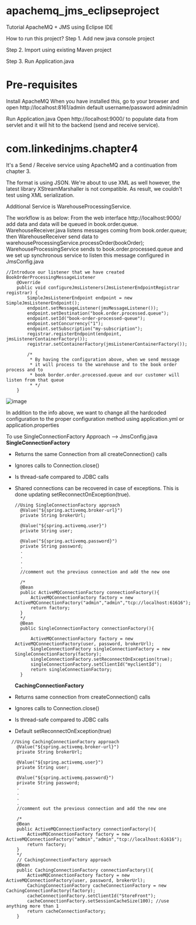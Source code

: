# apachemq_jms_eclipseproject
Tutorial ApacheMQ + JMS using Eclipse IDE

How to run this project?
Step 1. Add new java console project

Step 2. Import using existing Maven project

Step 3. Run Application.java

Pre-requisites
==============
Install ApacheMQ
When you have installed this, go to your browser and open http://localhost:8161/admin
default username/password admin/admin

Run Application.java
Open http://localhost:9000/ to populate data from servlet and it will hit to the backend (send and receive service).

com.linkedinjms.chapter4
========================
It's a Send / Receive service using ApacheMQ and a continuation from chapter 3.

The format is using JSON.
We're about to use XML as well however, the latest library XStreamMarshaller is not compatible.
As result, we couldn't test using XML serialization.

Additional Service is WarehouseProcessingService.

The workflow is as below:
From the web interface http://localhost:9000/ add data and data will be queued in book.order.queue.
WarehouseReceiver.java listens messages coming from book.order.queue; then WarehouseReceiver send data to warehouseProcessingService.processOrder(bookOrder);
WarehouseProcessingService sends to book.order.processed.queue and we set up synchronous service to listen this message configured in JmsConfig.java
```
//Introduce our listener that we have created BookOrderProcessingMessageListener
	@Override
	public void configureJmsListeners(JmsListenerEndpointRegistrar registrar) {
		SimpleJmsListenerEndpoint endpoint = new SimpleJmsListenerEndpoint();
        endpoint.setMessageListener(jmsMessageListener());
        endpoint.setDestination("book.order.processed.queue");
        endpoint.setId("book-order-processed-queue");
        endpoint.setConcurrency("1");
        endpoint.setSubscription("my-subscription");
        registrar.registerEndpoint(endpoint, jmsListenerContainerFactory());
        registrar.setContainerFactory(jmsListenerContainerFactory());
		
		/*
		 * By having the configuration above, when we send message
		 * it will process to the warehouse and to the book order process and to 
		 * book border.order.processed.queue and our customer will listen from that queue
		 * */
	}
  ```
![image](https://user-images.githubusercontent.com/1523220/173213440-f44d3d27-1704-429a-a3db-7eac34023e27.png)

In addition to the info above, we want to change all the hardcoded configuration to the proper configuration method 
using application.yml or application.properties

To use SingleConnectionFactory Approach --> JmsConfig.java
<b> SingleConnectionFactory</b>
- Returns the same Connection from all createConnection() calls
- Ignores calls to Connection.close()
- Is thread-safe compared to JDBC calls
- Shared connections can be recovered in case of exceptions.
  This is done updating setReconnectOnException(true).
  
  ```
  //Using SingleConnectionFactory approach
	@Value("${spring.activemq.broker-url}")
	private String brokerUrl;
	
	@Value("${spring.activemq.user}")
	private String user;
	
	@Value("${spring.activemq.password}")
	private String password;
	.
	.
	.
	.
	//comment out the previous connection and add the new one
	
	/*
	@Bean
	public ActiveMQConnectionFactory connectionFactory(){
		ActiveMQConnectionFactory factory = new ActiveMQConnectionFactory("admin","admin","tcp://localhost:61616");
		return factory;
	}
	*/
	@Bean
	public SingleConnectionFactory connectionFactory(){
		
		ActiveMQConnectionFactory factory = new ActiveMQConnectionFactory(user, password, brokerUrl);
		SingleConnectionFactory singleConnectionFactory = new SingleConnectionFactory(factory); 
		singleConnectionFactory.setReconnectOnException(true);
		singleConnectionFactory.setClientId("myclientId");
		return singleConnectionFactory;
	}
  ```

  <b>CachingConnectionFactory</b>
- Returns same connection from createConnection() calls
- Ignores calls to Connection.close()
- Is thread-safe compared to JDBC calls
- Default setReconnectOnException(true)

```
  //Using CachingConnectionFactory approach
	@Value("${spring.activemq.broker-url}")
	private String brokerUrl;
	
	@Value("${spring.activemq.user}")
	private String user;
	
	@Value("${spring.activemq.password}")
	private String password;
	.
	.
	.
	.
	//comment out the previous connection and add the new one
	
	/*
	@Bean
	public ActiveMQConnectionFactory connectionFactory(){
		ActiveMQConnectionFactory factory = new ActiveMQConnectionFactory("admin","admin","tcp://localhost:61616");
		return factory;
	}
	*/
	// CachingConnectionFactory approach
	@Bean
	public CachingConnectionFactory connectionFactory(){
		ActiveMQConnectionFactory factory = new ActiveMQConnectionFactory(user, password, brokerUrl);
		CachingConnectionFactory cacheConnectionFactory = new CachingConnectionFactory(factory);
		cacheConnectionFactory.setClientId("StoreFront");
		cacheConnectionFactory.setSessionCacheSize(100); //use anything more than 1
		return cacheConnectionFactory;
	}

```